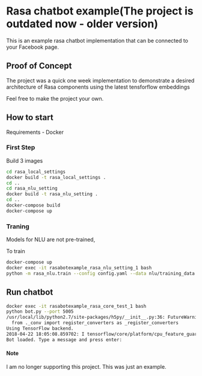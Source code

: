 # Rasa chatbot example(The project is outdated now - older version)
This is an example rasa chatbot implementation that can be connected to your Facebook page.

## Proof of Concept
The project was a quick one week implementation to demonstrate a desired architecture of Rasa components using the latest tensforflow embeddings

Feel free to make the project your own. 

## How to start

Requirements - Docker

### First Step
Build 3 images 

```sh
cd rasa_local_settings
docker build -t rasa_local_settings .
cd ..
cd rasa_nlu_setting
docker build -t rasa_nlu_setting .
cd ..
docker-compose build
docker-compose up
```

### Traning
Models for NLU are not pre-trained, 

To train
```sh
docker-compose up
docker exec -it rasabotexample_rasa_nlu_setting_1 bash
python -m rasa_nlu.train --config config.yaml --data nlu/training_data.json --path nlu --project bot1
```
## Run chatbot
```sh
docker exec -it rasabotexample_rasa_core_test_1 bash
python bot.py --port 5005
/usr/local/lib/python2.7/site-packages/h5py/__init__.py:36: FutureWarning: Conversion of the second argument of issubdtype from `float` to `np.floating` is deprecated. In future, it will be treated as `np.float64 == np.dtype(float).type`.
  from ._conv import register_converters as _register_converters
Using TensorFlow backend.
2018-04-22 18:05:08.859702: I tensorflow/core/platform/cpu_feature_guard.cc:140] Your CPU supports instructions that this TensorFlow binary was not compiled to use: AVX2 FMA
Bot loaded. Type a message and press enter:

```


#### Note
I am no longer supporting this project. This was just an example. 

